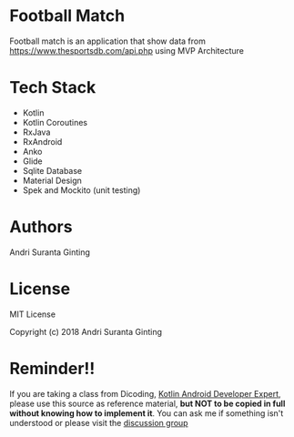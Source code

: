 # Football Match
Football match is an application that show data from https://www.thesportsdb.com/api.php using MVP Architecture

# Tech Stack
  - Kotlin
  - Kotlin Coroutines
  - RxJava
  - RxAndroid
  - Anko
  - Glide
  - Sqlite Database
  - Material Design
  - Spek and Mockito (unit testing)
  
# Authors
Andri Suranta Ginting

# License
MIT License

Copyright (c) 2018 Andri Suranta Ginting

# Reminder!!
If you are taking a class from Dicoding, [Kotlin Android Developer Expert](https://www.dicoding.com/academies/55), please use this source as reference material, **but NOT to be copied in full without knowing how to implement it**.
You can ask me if something isn't understood or please visit the [discussion group](https://www.dicoding.com/academies/55/discussions)

